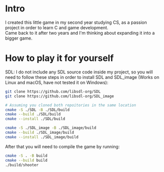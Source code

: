 # Intro

I created this little game in my second year studying CS, as a passion project in order to learn C and game development.  
Came back to it after two years and I'm thinking about expanding it into a bigger game.

# How to play it for yourself

SDL: I do not include any SDL source code inside my project, so you will need to follow these steps in order to install SDL and SDL_image (Works on Linux and macOS, have not tested it on Windows):

```bash
git clone https://github.com/libsdl-org/SDL
git clone https://github.com/libsdl-org/SDL_image

# Assuming you cloned both repoitories in the same location
cmake -S ./SDL -B ./SDL/build
cmake --build ./SDL/build
cmake --install ./SDL/build

cmake -S ./SDL_image -B ./SDL_image/build
cmake --build ./SDL_image/build
cmake --install ./SDL_image/build
```
After that you will need to compile the game by running:

```bash
cmake -S . -B build
cmake --build build
./build/shooter
```
